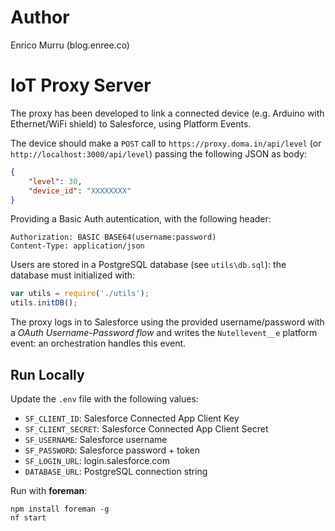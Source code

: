 # Author

Enrico Murru (blog.enree.co)


# IoT Proxy Server

The proxy has been developed to link a connected device (e.g. Arduino with Ethernet/WiFi shield) to Salesforce, using Platform Events.

The device should make a `POST` call to `https://proxy.doma.in/api/level` (or `http://localhost:3000/api/level`) passing the following JSON as body:

```json
{
    "level": 30,
    "device_id": "XXXXXXXX"
}
```

Providing a Basic Auth autentication, with the following header:

```
Authorization: BASIC BASE64(username:password)
Content-Type: application/json
```

Users are stored in a PostgreSQL database (see `utils\db.sql`): the database must  initialized with:

```javascript
var utils = require('./utils');
utils.initDB();
```

The proxy logs in to Salesforce using the provided username/password with a *OAuth Username-Password flow* and writes the `Nutellevent__e` platform event: an orchestration handles this event.

## Run Locally
Update the `.env` file with the following values:

* `SF_CLIENT_ID`: Salesforce Connected App Client Key
* `SF_CLIENT_SECRET`: Salesforce Connected App Client Secret
* `SF_USERNAME`: Salesforce username
* `SF_PASSWORD`: Salesforce password + token
* `SF_LOGIN_URL`: login.salesforce.com
* `DATABASE_URL`: PostgreSQL connection string

Run with **foreman**:

```
npm install foreman -g
nf start
```

